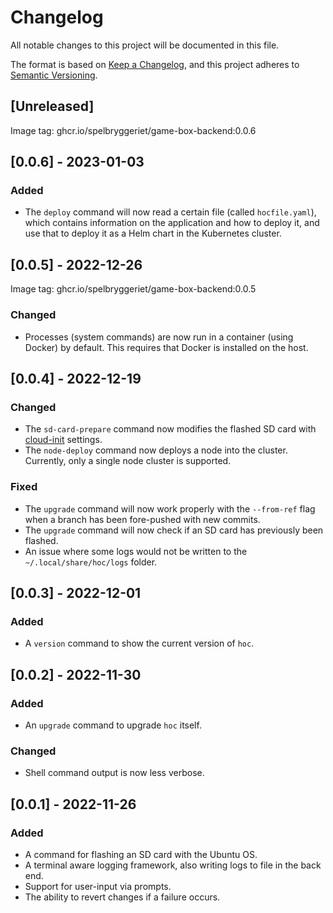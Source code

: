 # Changelog

All notable changes to this project will be documented in this file.

The format is based on [Keep a Changelog](https://keepachangelog.com/en/1.0.0/), and this project
adheres to [Semantic Versioning](https://semver.org/spec/v2.0.0.html).

## [Unreleased]

Image tag: ghcr.io/spelbryggeriet/game-box-backend:0.0.6

## [0.0.6] - 2023-01-03

### Added

- The `deploy` command will now read a certain file (called `hocfile.yaml`), which contains
  information on the application and how to deploy it, and use that to deploy it as a Helm chart in
  the Kubernetes cluster.

## [0.0.5] - 2022-12-26

Image tag: ghcr.io/spelbryggeriet/game-box-backend:0.0.5

### Changed

- Processes (system commands) are now run in a container (using Docker) by default. This requires
  that Docker is installed on the host.

## [0.0.4] - 2022-12-19

### Changed

- The `sd-card-prepare` command now modifies the flashed SD card with
  [cloud-init](https://cloud-init.io) settings.
- The `node-deploy` command now deploys a node into the cluster. Currently, only a single node
  cluster is supported.

### Fixed

- The `upgrade` command will now work properly with the `--from-ref` flag when a branch has been
  fore-pushed with new commits.
- The `upgrade` command will now check if an SD card has previously been flashed.
- An issue where some logs would not be written to the `~/.local/share/hoc/logs` folder.

## [0.0.3] - 2022-12-01

### Added

- A `version` command to show the current version of `hoc`.

## [0.0.2] - 2022-11-30

### Added

- An `upgrade` command to upgrade `hoc` itself.

### Changed

- Shell command output is now less verbose.

## [0.0.1] - 2022-11-26

### Added

- A command for flashing an SD card with the Ubuntu OS.
- A terminal aware logging framework, also writing logs to file in the back end.
- Support for user-input via prompts.
- The ability to revert changes if a failure occurs.

